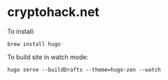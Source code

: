 # cryptohack.net

To install:

    brew install hugo

To build site in watch mode:

    hugo serve --buildDrafts --theme=hugo-zen --watch



